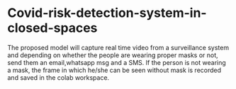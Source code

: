 # Covid-risk-detection-system-in-closed-spaces
The proposed model will capture real time video from a surveillance system and depending on whether the people are wearing proper masks or not, send them an email,whatsapp msg and a SMS. If the person is not wearing a mask, the frame in which he/she can be seen without mask is recorded and saved in the colab workspace.

